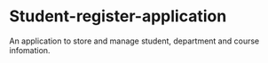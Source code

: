 # Student-register-application
An application to store and manage student, department and course infomation.
